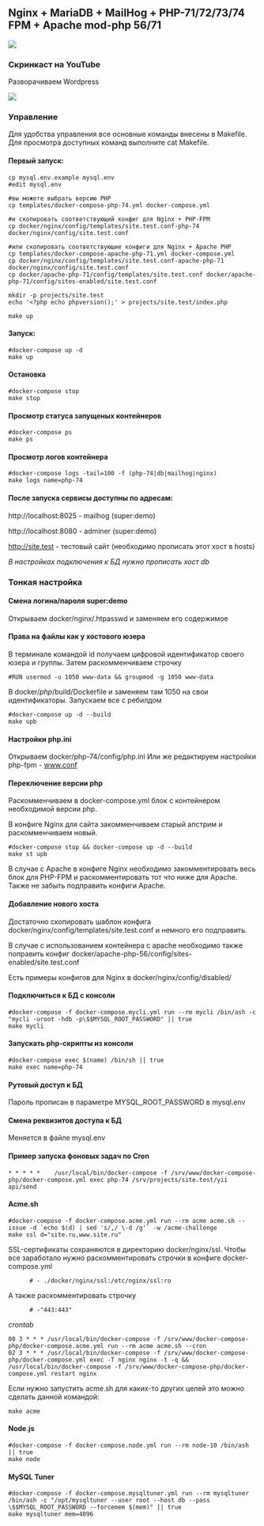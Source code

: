 ## Nginx + MariaDB + MailHog + PHP-71/72/73/74 FPM + Apache mod-php 56/71

![](https://github.com/rhamdeew/docker-compose-php/workflows/Docker%20Image%20CI/badge.svg)


### Скринкаст на YouTube

Разворачиваем Wordpress

[![](http://img.youtube.com/vi/_1DKwP7YuTY/0.jpg)](http://www.youtube.com/watch?v=_1DKwP7YuTY "")


### Управление

Для удобства управления все основные команды внесены в Makefile. Для просмотра доступных команд выполните cat Makefile.


#### Первый запуск:

```
cp mysql.env.example mysql.env
#edit mysql.env

#вы можете выбрать версию PHP
cp templates/docker-compose-php-74.yml docker-compose.yml

#и скопировать соответствующий конфиг для Nginx + PHP-FPM
cp docker/nginx/config/templates/site.test.conf-php-74 docker/nginx/config/site.test.conf

#или скопировать соответствующие конфиги для Nginx + Apache PHP
cp templates/docker-compose-apache-php-71.yml docker-compose.yml
cp docker/nginx/config/templates/site.test.conf-apache-php-71 docker/nginx/config/site.test.conf
cp docker/apache-php-71/config/templates/site.test.conf docker/apache-php-71/config/sites-enabled/site.test.conf

mkdir -p projects/site.test
echo '<?php echo phpversion();' > projects/site.test/index.php

make up
```

#### Запуск:

```
#docker-compose up -d
make up
```


#### Остановка

```
#docker-compose stop
make stop
```


#### Просмотр статуса запущеных контейнеров

```
#docker-compose ps
make ps
```


#### Просмотр логов контейнера

```
#docker-compose logs -tail=100 -f (php-74|db|mailhog|nginx)
make logs name=php-74
```


#### После запуска сервисы доступны по адресам:

http://localhost:8025 - mailhog (super:demo)

http://localhost:8080 - adminer (super:demo)

http://site.test - тестовый сайт (необходимо прописать этот хост в hosts)

*В настройках подключения к БД нужно прописать хост db*


### Тонкая настройка


#### Смена логина/пароля super:demo

Открываем docker/nginx/.htpasswd и заменяем его содержимое


#### Права на файлы как у хостового юзера

В терминале командой id получаем цифровой идентификатор своего юзера и группы.
Затем раскомменчиваем строчку

```
#RUN usermod -u 1050 www-data && groupmod -g 1050 www-data
```

В docker/*php*/build/Dockerfile и заменяем там 1050 на свои идентификаторы.
Запускаем все с ребилдом

```
#docker-compose up -d --build
make upb
```


#### Настройки php.ini

Открываем docker/php-74/config/php.ini
Или же редактируем настройки php-fpm - www.conf


#### Переключение версии php

Раскомменчиваем в docker-compose.yml блок с контейнером необходимой версии php.

В конфиге Nginx для сайта закомменчиваем старый апстрим и раскомменчиваем новый.

```
#docker-compose stop && docker-compose up -d --build
make st upb
```

В случае с Apache в конфиге Nginx необходимо закомментировать весь блок для PHP-FPM и раскомментировать тот что ниже для Apache.
Также не забыть подправить конфиги Apache.


#### Добавление нового хоста

Достаточно скопировать шаблон конфига docker/nginx/config/templates/site.test.conf и немного его подправить.

В случае с использованием контейнера с apache необходимо также поправить конфиг docker/apache-php-56/config/sites-enabled/site.test.conf

Есть примеры конфигов для Nginx в docker/nginx/config/disabled/


#### Подключиться к БД с консоли

```
#docker-compose -f docker-compose.mycli.yml run --rm mycli /bin/ash -c "mycli -uroot -hdb -p\$$MYSQL_ROOT_PASSWORD" || true
make mycli
```


#### Запускать php-скрипты из консоли

```
#docker-compose exec $(name) /bin/sh || true
make exec name=php-74
```


#### Рутовый доступ к БД

Пароль прописан в параметре MYSQL_ROOT_PASSWORD в mysql.env


#### Смена реквизитов доступа к БД

Меняется в файле mysql.env


#### Пример запуска фоновых задач по Cron

```
* * * * *    /usr/local/bin/docker-compose -f /srv/www/docker-compose-php/docker-compose.yml exec php-74 /srv/projects/site.test/yii api/send
```

#### Acme.sh

```
#docker-compose -f docker-compose.acme.yml run --rm acme acme.sh --issue -d `echo $(d) | sed 's/,/ \-d /g'` -w /acme-challenge
make ssl d="site.ru,www.site.ru"
```

SSL-сертификаты сохраняются в директорию docker/nginx/ssl. Чтобы все заработало нужно раскомментировать
строчки в конфиге docker-compose.yml

```
      # - ./docker/nginx/ssl:/etc/nginx/ssl:ro
```

А также раскомментировать строчку

```
      # -"443:443"
```

*crontab*

```
00 3 * * * /usr/local/bin/docker-compose -f /srv/www/docker-compose-php/docker-compose.acme.yml run --rm acme acme.sh --cron
02 3 * * * /usr/local/bin/docker-compose -f /srv/www/docker-compose-php/docker-compose.yml exec -T nginx nginx -t -q && /usr/local/bin/docker-compose -f /srv/www/docker-compose-php/docker-compose.yml restart nginx
```

Если нужно запустить acme.sh для каких-то других целей это можно сделать данной командой:

```
make acme
```

#### Node.js

```
#docker-compose -f docker-compose.node.yml run --rm node-10 /bin/ash || true
make node
```

#### MySQL Tuner

```
#docker-compose -f docker-compose.mysqltuner.yml run --rm mysqltuner /bin/ash -c "/opt/mysqltuner --user root --host db --pass \$$MYSQL_ROOT_PASSWORD --forcemem $(mem)" || true
make mysqltuner mem=4096
```
